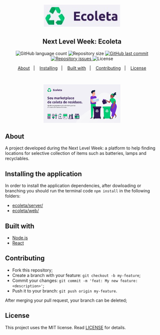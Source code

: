 <h1 align="center">
    <img alt="Ecoleta" title="#ecoleta" src="assets/logo.png" width="250px" />
</h1>

<h2 align="center">
  Next Level Week: Ecoleta
</h2>
<p align="center">
  <img alt="GitHub language count" src="https://img.shields.io/github/languages/count/EricSchmiele/ecoleta">

  <img alt="Repository size" src="https://img.shields.io/github/repo-size/EricSchmiele/ecoleta">
  
  <a href="https://github.com/EricSchmiele/ecoleta/commits/master">
    <img alt="GitHub last commit" src="https://img.shields.io/github/last-commit/EricSchmiele/ecoleta">
  </a>

  <a href="https://github.com/EricSchmiele/ecoleta/issues">
    <img alt="Repository issues" src="https://img.shields.io/github/issues/EricSchmiele/ecoleta">
  </a>

  <img alt="License" src="https://img.shields.io/badge/license-MIT-brightgreen">
</p>

<p align="center">
  <a href="#about">About</a>&nbsp;&nbsp;&nbsp;|&nbsp;&nbsp;&nbsp;
  <a href="#installing-the-application">Installing</a>&nbsp;&nbsp;&nbsp;|&nbsp;&nbsp;&nbsp;
  <!--<a href="#running-the-application">Running</a>&nbsp;&nbsp;&nbsp;|&nbsp;&nbsp;&nbsp;
  <a href="#testing">Testing</a>&nbsp;&nbsp;&nbsp;|&nbsp;&nbsp;&nbsp;-->
  <a href="#built-with">Built with</a>&nbsp;&nbsp;&nbsp;|&nbsp;&nbsp;&nbsp;
  <!--<a href="#layout">Layout</a>&nbsp;&nbsp;&nbsp;|&nbsp;&nbsp;&nbsp;-->
  <a href="#contributing">Contributing</a>&nbsp;&nbsp;&nbsp;|&nbsp;&nbsp;&nbsp;
  <a href="#license">License</a>
</p>

<br>

<p align="center">
  <img alt="Frontend" src="assets/screen.jpeg" width="50%">
</p>


## About

A project developed during the Next Level Week: a platform to help finding locations for selective collection of items such as batteries, lamps and recyclables.

## Installing the application

In order to install the application dependencies, after dowloading or branching you should run the terminal code `npm install` in the following folders:

* <u>ecoleta/server/</u>
* <u>ecoleta/web/</u>
<!--* <u>br.com.bethehero/mobile/</u>-->

<!--## Running the application

On separate terminal tabs, run the code `npm start` on the folders:

* <u>br.com.bethehero/backend/</u>
* <u>br.com.bethehero/frontend/</u>
* <u>br.com.bethehero/mobile/</u>

Aditionally, in order to run the mobile application, install the <strong>Expo</strong> app on your smart phone from your standard app store and read the QR code that will be generated after running the terminal code in the <u>br.com.bethehero/mobile/</u> folder.

## Testing

All tests can be run using <strong>supertest</strong> with the following line in terminal: `npm test` 

So far there are two tests:

Back end:
* ong.spec
* generateUniqueId.spec-->

## Built with

* [Node.js](https://nodejs.org/en/)
* [React](https://reactjs.org)
<!--* [React Native](https://facebook.github.io/react-native/)
* [Expo](https://expo.io/)-->

<!--
## Layout

 You can download the layout (`.sketch`) using [this link](.github/DevRadar.sketch).

To open it in any SO, use [Figma](https://figma.com).
-->

## Contributing

* Fork this repository;
* Create a branch with your feature: `git checkout -b my-feature`;
* Commit your changes: `git commit -m 'feat: My new feature: <description>'`;
* Push it to your branch: `git push origin my-feature`.

After merging your pull request, your branch can be deleted;

## License

This project uses the MIT license. Read [LICENSE](LICENSE.txt) for details.